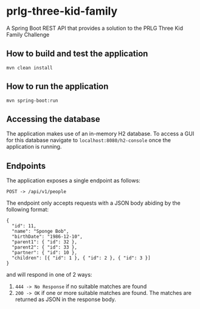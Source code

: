 # prlg-three-kid-family
A Spring Boot REST API that provides a solution to the PRLG Three Kid Family Challenge

## How to build and test the application

`mvn clean install`

## How to run the application

`mvn spring-boot:run`

## Accessing the database

The application makes use of an in-memory H2 database.
To access a GUI for this database navigate to `localhost:8080/h2-console` once the application is running.

## Endpoints

The application exposes a single endpoint as follows:

`POST -> /api/v1/people`

The endpoint only accepts requests with a JSON body abiding by the following format:

```
{
  "id": 11,
  "name": "Sponge Bob",
  "birthDate": "1986-12-10",
  "parent1": { "id": 32 },
  "parent2": { "id": 33 },
  "partner": { "id": 10 },
  "children": [{ "id": 1 }, { "id": 2 }, { "id": 3 }]
}
```

and will respond in one of 2 ways:

1. `444 -> No Response` if no suitable matches are found
2. `200 -> OK` if one or more suitable matches are found. The matches are returned as JSON in the response body.
